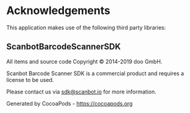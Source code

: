 # Acknowledgements
This application makes use of the following third party libraries:

## ScanbotBarcodeScannerSDK

All items and source code Copyright © 2014-2019 doo GmbH.

Scanbot Barcode Scanner SDK is a commercial product and requires a license to be used.

Please contact us via sdk@scanbot.io for more information.

Generated by CocoaPods - https://cocoapods.org
